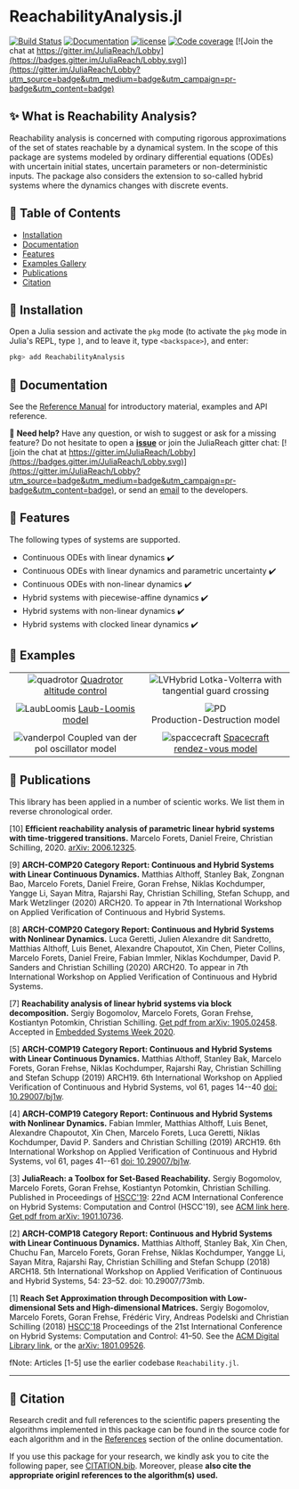 # ReachabilityAnalysis.jl

[![Build Status](https://travis-ci.org/JuliaReach/ReachabilityAnalysis.jl.svg?branch=master)](https://travis-ci.org/JuliaReach/ReachabilityAnalysis.jl)
[![Documentation](https://img.shields.io/badge/docs-latest-blue.svg)](https://juliareach.github.io/ReachabilityAnalysis.jl/dev/)
[![license](https://img.shields.io/github/license/mashape/apistatus.svg?maxAge=2592000)](https://github.com/juliareach/ReachabilityAnalysis.jl/blob/master/LICENSE)
[![Code coverage](http://codecov.io/github/juliareach/ReachabilityAnalysis.jl/coverage.svg?branch=master)](https://codecov.io/github/juliareach/ReachabilityAnalysis.jl?branch=master)
[![Join the chat at https://gitter.im/JuliaReach/Lobby](https://badges.gitter.im/JuliaReach/Lobby.svg)](https://gitter.im/JuliaReach/Lobby?utm_source=badge&utm_medium=badge&utm_campaign=pr-badge&utm_content=badge)

## ✨  What is Reachability Analysis?

Reachability analysis is concerned with computing rigorous approximations of the set
of states reachable by a dynamical system. In the scope of this package are systems
modeled by ordinary differential equations (ODEs) with uncertain initial states,
uncertain parameters or non-deterministic inputs. The package also considers the
extension to so-called hybrid systems where the dynamics changes with discrete events.

## 🎯  Table of Contents

* [Installation](https://github.com/JuliaReach/ReachabilityAnalysis.jl#--installation)
* [Documentation](https://github.com/JuliaReach/ReachabilityAnalysis.jl#--documentation)
* [Features](https://github.com/JuliaReach/ReachabilityAnalysis.jl#--features)
* [Examples Gallery](https://github.com/JuliaReach/ReachabilityAnalysis.jl#--examples)
* [Publications](https://github.com/JuliaReach/ReachabilityAnalysis.jl#--publications)
* [Citation](https://github.com/JuliaReach/ReachabilityAnalysis.jl#--citation)

## 💾  Installation

Open a Julia session and activate the
`pkg` mode (to activate the `pkg` mode in Julia's REPL, type `]`,
and to leave it, type `<backspace>`), and enter:

```julia
pkg> add ReachabilityAnalysis
```

## 📙  Documentation

See the [Reference Manual](https://juliareach.github.io/ReachabilityAnalysis.jl/dev/) for introductory material, examples and API reference.

📌 **Need help?** Have any question, or wish to suggest or ask for a missing feature?
Do not hesitate to open a [**issue**](https://github.com/JuliaReach/ReachabilityAnalysis.jl/issues) or join the JuliaReach gitter chat: [![join the chat at https://gitter.im/JuliaReach/Lobby](https://badges.gitter.im/JuliaReach/Lobby.svg)](https://gitter.im/JuliaReach/Lobby?utm_source=badge&utm_medium=badge&utm_campaign=pr-badge&utm_content=badge), or send an [email](mailto:mforets@gmail.com) to the developers.


## 🎨  Features

The following types of systems are supported.

- Continuous ODEs with linear dynamics :heavy_check_mark:
- Continuous ODEs with linear dynamics and parametric uncertainty :heavy_check_mark:
- Continuous ODEs with non-linear dynamics  :heavy_check_mark:
- Hybrid systems with piecewise-affine dynamics :heavy_check_mark:
- Hybrid systems with non-linear dynamics :heavy_check_mark:
- Hybrid systems with clocked linear dynamics :heavy_check_mark:


## 🐾  Examples

|         |      |
|:--------:|:-----:|
| ![quadrotor](https://github.com/JuliaReach/JuliaReach-website/blob/master/src/images/NLN/ARCH-COMP20-JuliaReach-Quadrotor.png?raw=true) [Quadrotor altitude control](https://juliareach.github.io/ReachabilityAnalysis.jl/dev/models/quadrotor/) |  ![LVHybrid](https://github.com/JuliaReach/JuliaReach-website/blob/master/src/images/NLN/ARCH-COMP20-JuliaReach-LotkaVolterra.png?raw=true) Lotka-Volterra with tangential guard crossing|
|         |      |
| ![LaubLoomis](https://github.com/JuliaReach/JuliaReach-website/blob/master/src/images/NLN/ARCH-COMP20-JuliaReach-LaubLoomis.png?raw=true) [Laub-Loomis model](https://juliareach.github.io/ReachabilityAnalysis.jl/dev/models/laub_loomis/)    | ![PD](https://github.com/JuliaReach/JuliaReach-website/blob/master/src/images/NLN/ARCH-COMP20-JuliaReach-ProductionDestruction.png?raw=true)<br> Production-Destruction model|
|         |      |
|![vanderpol](https://github.com/JuliaReach/JuliaReach-website/blob/master/src/images/NLN/ARCH-COMP20-JuliaReach-VanDerPol.png?raw=true) Coupled van der pol oscillator model  | ![spaccecraft](https://github.com/JuliaReach/JuliaReach-website/blob/master/src/images/NLN/ARCH-COMP20-JuliaReach-Spacecraft.png?raw=true) [Spacecraft rendez-vous model](https://juliareach.github.io/ReachabilityAnalysis.jl/dev/models/spacecraft/) |


## :blue_book:  Publications

This library has been applied in a number of scientic works. We list them in reverse chronological order. 

[10] **Efficient reachability analysis of parametric linear hybrid systems with time-triggered transitions.** Marcelo Forets, Daniel Freire, Christian Schilling, 2020. [arXiv: 2006.12325](https://arxiv.org/abs/2006.12325).

[9] **ARCH-COMP20 Category Report: Continuous and Hybrid Systems with Linear Continuous Dynamics.** Matthias Althoff, Stanley Bak, Zongnan Bao, Marcelo Forets, Daniel Freire, Goran Frehse, Niklas Kochdumper, Yangge Li, Sayan Mitra, Rajarshi Ray, Christian Schilling, Stefan Schupp, and Mark Wetzlinger (2020) ARCH20. To appear in 7th International Workshop on Applied Verification of Continuous and Hybrid Systems.

[8] **ARCH-COMP20 Category Report: Continuous and Hybrid Systems with Nonlinear Dynamics.** Luca Geretti, Julien Alexandre dit Sandretto, Matthias Althoff, Luis Benet, Alexandre Chapoutot, Xin Chen, Pieter Collins, Marcelo Forets, Daniel Freire, Fabian Immler, Niklas Kochdumper, David P. Sanders and Christian
Schilling (2020) ARCH20. To appear in 7th International Workshop on Applied Verification of Continuous and Hybrid Systems.

[7] **Reachability analysis of linear hybrid systems via block decomposition.** Sergiy Bogomolov, Marcelo Forets, Goran Frehse, Kostiantyn Potomkin, Christian Schilling. [Get pdf from arXiv: 1905.02458](https://arxiv.org/abs/1905.02458). Accepted in [Embedded Systems Week 2020](http://esweek.hosting2.acm.org/).

[5] **ARCH-COMP19 Category Report: Continuous and Hybrid Systems with Linear Continuous Dynamics.** Matthias Althoff, Stanley Bak, Marcelo Forets, Goran Frehse, Niklas Kochdumper, Rajarshi Ray, Christian Schilling and Stefan Schupp (2019) ARCH19. 6th International Workshop on Applied Verification of Continuous and Hybrid Systems, vol 61, pages 14--40 [doi: 10.29007/bj1w](https://easychair.org/publications/paper/1gbP).

[4] **ARCH-COMP19 Category Report: Continuous and Hybrid Systems with Nonlinear Dynamics.** Fabian Immler, Matthias Althoff, Luis Benet, Alexandre Chapoutot, Xin Chen, Marcelo Forets, Luca Geretti, Niklas Kochdumper, David P. Sanders and Christian Schilling (2019) ARCH19. 6th International Workshop on Applied Verification of Continuous and Hybrid Systems, vol 61, pages 41--61 [doi: 10.29007/bj1w](https://easychair.org/publications/paper/1gbP).

[3] **JuliaReach: a Toolbox for Set-Based Reachability.** Sergiy Bogomolov, Marcelo Forets, Goran Frehse, Kostiantyn Potomkin, Christian Schilling. Published in Proceedings of [HSCC'19](http://hscc2019.eecs.umich.edu/): 22nd ACM International Conference on Hybrid Systems: Computation and Control (HSCC'19), see [ACM link here](https://dl.acm.org/citation.cfm?id=3311804). [Get pdf from arXiv: 1901.10736](https://arxiv.org/abs/1901.10736).

[2] **ARCH-COMP18 Category Report: Continuous and Hybrid Systems with Linear Continuous Dynamics.** Matthias Althoff, Stanley Bak, Xin Chen, Chuchu Fan, Marcelo Forets, Goran Frehse, Niklas Kochdumper, Yangge Li, Sayan Mitra, Rajarshi Ray, Christian Schilling and Stefan Schupp (2018) ARCH18. 5th International Workshop on Applied Verification of Continuous and Hybrid Systems, 54: 23–52. doi: 10.29007/73mb.

[1] **Reach Set Approximation through Decomposition with Low-dimensional Sets and High-dimensional Matrices.** Sergiy Bogomolov, Marcelo Forets, Goran Frehse, Frédéric Viry, Andreas Podelski and Christian Schilling (2018) [HSCC'18](https://www.hscc2018.deib.polimi.it/) Proceedings of the 21st International Conference on Hybrid Systems: Computation and Control: 41–50. See the [ACM Digital Library link](http://dx.doi.org/10.1145/3178126.3178128), or the [arXiv: 1801.09526](https://arxiv.org/abs/1801.09526).

fNote: Articles [1-5] use the earlier codebase `Reachability.jl`.

---

## 📜  Citation

Research credit and full references to the scientific papers presenting the algorithms
implemented in this package can be found in the source code for each algorithm and in the
[References](https://juliareach.github.io/ReachabilityAnalysis.jl/dev/references/) section of the online documentation.

If you use this package for your research, we kindly ask you to cite the following paper, see [CITATION.bib](http://github.com/JuliaReach/ReachabilityAnalysis.jl/blob/master/CITATION.bib). Moreover, please **also cite the appropriate originl references to the algorithm(s) used.**



